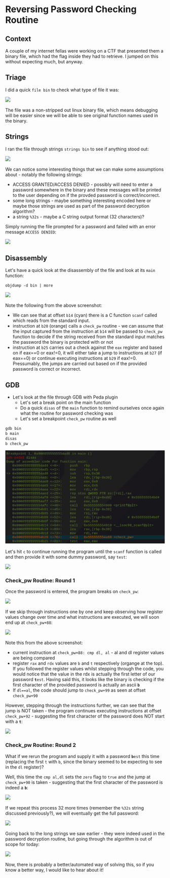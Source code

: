# Reversing Password Checking Routine

## Context

A couple of my internet fellas were working on a CTF that presented them a binary file, which had the flag inside they had to retrieve. I jumped on this without expecting much, but anyway.

## Triage

I did a quick `file bin` to check what type of file it was:

![](../.gitbook/assets/screenshot-from-2018-12-19-12-43-29.png)

The file was a non-stripped out linux binary file, which means debugging will be easier since we will be able to see original function names used in the binary.

## Strings

I ran the file through strings `strings bin` to see if anything stood out:

![](../.gitbook/assets/screenshot-from-2018-12-19-12-47-01.png)

We can notice some interesting things that we can make some assumptions about - notably the following strings:

* ACCESS GRANTED/ACCESS DENIED - possibly will need to enter a password somewhere in the binary and these messages will be printed to the user depending on if the provded password is correct/incorrect.
* some long strings - maybe something interesting encoded here or maybe those strings are used as part of the password decryption algorithm?
* a string `%32s` - maybe a C string output format (32 characters)?

Simply running the file prompted for a password and failed with an error message `ACCESS DENIED`:

![](../.gitbook/assets/screenshot-from-2018-12-19-12-47-37.png)

## Disassembly

Let's have a quick look at the disassembly of the file and look at its `main` function:

```
objdump -d bin | more
```

![](../.gitbook/assets/screenshot-from-2018-12-19-13-22-04.png)

Note the following from the above screenshot:

* We can see that at offset `b14` (cyan) there is a C function `scanf` called which reads from the standard input.
* instruction at `b20` (orange) calls a `check_pw` routine - we can assume that the input captured from the instruction at `b14` will be passed to `check_pw` function to decide if the string received from the standard input matches the password the binary is protected with or not
* instruction at `b25` carries out a check against the `eax` register and based on if eax==0 or eax!=0, it will  either take a jump to instructions at `b27` (if eax==0) or continue executing instructions at `b29` if eax!=0. Pressumably, the jumps are carried out based on if the provided password is correct or incorrect.

## GDB

* Let's look at the file through GDB with Peda plugin
  * Let's set a break point on the main function&#x20;
  * Do a quick `disas` of the `main` function to remind ourselves once again what the routine for password checking was
  * Let's set a breakpoint `check_pw` routine as well

```
gdb bin
b main
disas
b check_pw
```

![](<../.gitbook/assets/Screenshot from 2018-12-19 13-29-31.png>)

Let's hit `c` to continue running the program until the `scanf` function is called and then provide it with some dummy password, say `test`:

![](../.gitbook/assets/screenshot-from-2018-12-19-14-27-02.png)

### Check\_pw Routine: Round 1

Once the password is entered, the program breaks on `check_pw`:

![](../.gitbook/assets/screenshot-from-2018-12-19-13-30-49.png)

If we skip through instructions one by one and keep observing how register values change over time and what instructions are executed, we will soon end up at `check_pw+88`:

![](../.gitbook/assets/screenshot-from-2018-12-19-13-33-13.png)

Note this from the above screenshot:

* current instruction at `check_pw+88: cmp dl, al` - al and dl register values are being compared
* register `rax` and `rdx` values are `b` and `t` respectively (organge at the top). If you followed the register values whilst stepping through the code, you would notice that the value in the rdx is actually the first letter of our password **`t`**`est`. Having said this, it looks like the binary is checking if the first character of the  provided password is actually an ascii **`b`**
* If `dl==al`, the code should jump to `check_pw+99` as seen at offset `check_pw+90`

However, stepping through the instructions further, we can see that the jump is NOT taken - the program continues executing instructions at offset `check_pw+92` - suggesting the first character of the password does NOT start with a **`t`**:

![](../.gitbook/assets/screenshot-from-2018-12-19-13-43-00.png)

### Check\_pw Routine: Round 2

What if we rerun the program and supply it with a password **`b`**`est` this time (replacing the first `t` with `b`, since the binary seemed to be expecting to see in the `dl` register)?

Well, this time the `cmp al,dl` sets the `zero` flag to `true` and the jump at `check_pw+90` is taken - suggesting that the first character of the password is indeed a **`b`**:

![](../.gitbook/assets/screenshot-from-2018-12-19-13-38-14.png)

If we repeat this process 32 more times (remember the `%32s` string discussed previously?), we will eventually get the full password:

![](../.gitbook/assets/screenshot-from-2018-12-19-13-43-39.png)

Going back to the long strings we saw earlier - they were indeed used in the password decryption routine, but going through the algorithm is out of scope for today:

![](../.gitbook/assets/screenshot-from-2018-12-19-14-47-40.png)

Now, there is probably a better/automated way of solving this, so if you know a better way, I would like to hear about it!
